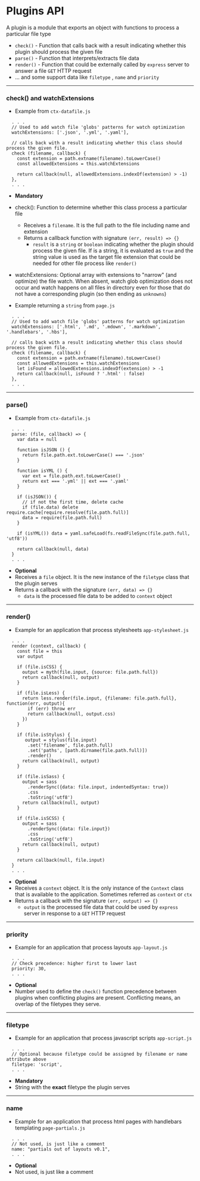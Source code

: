 # Plugins API
A plugin is a module that exports an object with functions to process a particular file type
- `check()` - Function that calls back with a result indicating whether this plugin should process the given file
- `parse()` - Function that interprets/extracts file data
- `render()` - Function that could be externally called by `express` server to answer a file `GET` HTTP request
- ... and some support data like `filetype` , `name` and `priority`

---

### check() and watchExtensions

- Example from `ctx-datafile.js`

```
  . . .
  // Used to add watch file 'globs' patterns for watch optimization
  watchExtensions: ['.json', '.yml', '.yaml'],

  // calls back with a result indicating whether this class should process the given file.
  check (filename, callback) {
    const extension = path.extname(filename).toLowerCase()
    const allowedExtensions = this.watchExtensions

    return callback(null, allowedExtensions.indexOf(extension) > -1)
  },
  . . .
```

- **Mandatory**
- check(): Function to determine whether this class process a particular file
    - Receives a `filename`. It is the full path to the file including name and extension
    - Returns a callback function with signature `(err, result) => {}`
        - `result` is a `string` or `boolean` indicating whether the plugin should process the given file. If is a string, it is evaluated as `true` and the string value is used as the target file extension that could be needed for other file process like `render()`
- watchExtensions: Optional array with extensions to "narrow" (and optimize) the file watch. When absent, watch glob optimization does not occur and watch happens on all files in directory even for those that do not have a corresponding plugin (so then ending as `unknowns`)


- Example returning a `string` from `page.js`

```
  . . .
  // Used to add watch file 'globs' patterns for watch optimization
  watchExtensions: ['.html', '.md', '.mdown', '.markdown', '.handlebars', '.hbs'],

  // calls back with a result indicating whether this class should process the given file.
  check (filename, callback) {
    const extension = path.extname(filename).toLowerCase()
    const allowedExtensions = this.watchExtensions
    let isFound = allowedExtensions.indexOf(extension) > -1
    return callback(null, isFound ? '.html' : false)
  },
  . . .
```

---

### parse()

- Example from `ctx-datafile.js`

```
  . . .
  parse: (file, callback) => {
    var data = null

    function isJSON () {
      return file.path.ext.toLowerCase() === '.json'
    }

    function isYML () {
      var ext = file.path.ext.toLowerCase()
      return ext === '.yml' || ext === '.yaml'
    }

    if (isJSON()) {
      // if not the first time, delete cache
      if (file.data) delete require.cache[require.resolve(file.path.full)]
      data = require(file.path.full)
    }

    if (isYML()) data = yaml.safeLoad(fs.readFileSync(file.path.full, 'utf8'))

    return callback(null, data)
  }
  . . .
```

- **Optional**
- Receives a `file` object. It is the new instance of the `filetype` class that the plugin serves
- Returns a callback with the signature  `(err, data) => {}`
    - `data` is the processed file data to be added to `context` object

---

### render()


- Example for an application that process stylesheets `app-stylesheet.js`

```
  . . .
  render (context, callback) {
    const file = this
    var output

    if (file.isCSS) {
      output = myth(file.input, {source: file.path.full})
      return callback(null, output)
    }

    if (file.isLess) {
      return less.render(file.input, {filename: file.path.full}, function(err, output){
        if (err) throw err
        return callback(null, output.css)
      })
    }

    if (file.isStylus) {
       output = stylus(file.input)
        .set('filename', file.path.full)
        .set('paths', [path.dirname(file.path.full)])
        .render()
      return callback(null, output)
    }

    if (file.isSass) {
      output = sass
        .renderSync({data: file.input, indentedSyntax: true})
        .css
        .toString('utf8')
      return callback(null, output)
    }

    if (file.isSCSS) {
      output = sass
        .renderSync({data: file.input})
        .css
        .toString('utf8')
      return callback(null, output)
    }

    return callback(null, file.input)
  }
  . . .
```

- **Optional**
- Receives a `context` object. It is the only instance of the `Context` class that is available to the application. Sometimes referred as `context` or `ctx`
- Returns a callback with the signature  `(err, output) => {}`
    - `output` is the processed file data that could be used by `express` server in response to a `GET` HTTP request

---

### priority

- Example for an application that process layouts `app-layout.js`

```
  . . .
  // Check precedence: higher first to lower last
  priority: 30,
  . . .
```

- **Optional**
- Number used to define the `check()` function precedence between plugins when conflicting plugins are present. Conflicting means, an overlap of the filetypes they serve.

---

### filetype

- Example for an application that process javascript scripts `app-script.js`

```
  . . .
  // Optional because filetype could be assigned by filename or name attribute above
  filetype: 'script',
  . . .
```

- **Mandatory**
- String with the **exact** filetype the plugin serves

---

### name

- Example for an application that process html pages with handlebars templating `page-partials.js`

```
  . . .
  // Not used, is just like a comment
  name: "partials out of layouts v0.1",
  . . .
```

- **Optional**
- Not used, is just like a comment
